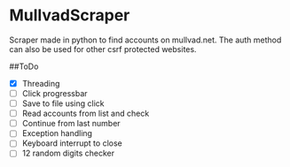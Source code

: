 # MullvadScraper
Scraper made in python to find accounts on mullvad.net.
The auth method can also be used for other csrf protected websites.

##ToDo
- [X] Threading
- [ ] Click progressbar
- [ ] Save to file using click
- [ ] Read accounts from list and check
- [ ] Continue from last number
- [ ] Exception handling
- [ ] Keyboard interrupt to close
- [ ] 12 random digits checker